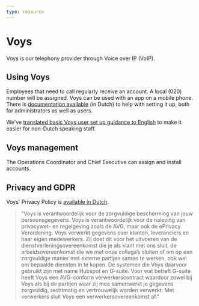 ```yaml
---
type: resource
---
```


# Voys

Voys is our telephony provider through Voice over IP (VoIP).

## Using Voys

Employees that need to call regularly receive an account. A local (020) number will be assigned. Voys can be used with an app on a mobile phone. There is [documentation available](https://www.voys.nl/hulp/toestellen/) (in Dutch) to help with setting it up, both for administrators as well as users.

We've [translated basic Voys user set up guidance to English](https://about.publiccode.net/activities/communication/managing-voip-phone-numbers.html) to make it easier for non-Dutch speaking staff.

## Voys management

The Operations Coordinator and Chief Executive can assign and install accounts.

## Privacy and GDPR

Voys' Privacy Policy is [available in Dutch](https://www.voys.nl/privacy-en-toegankelijkheid/).

> "Voys is verantwoordelijk voor de zorgvuldige bescherming van jouw persoonsgegevens. Voys is verantwoordelijk voor de naleving van privacywet- en regelgeving zoals de AVG, maar ook de ePrivacy Verordening. Voys verwerkt gegevens over klanten, leveranciers en haar eigen medewerkers. Zij doet dit voor het uitvoeren van de dienstverleningsovereenkomst die je als klant met ons sluit, de arbeidsovereenkomst die we met onze collega’s sluiten of om op een zorgvuldige manier met externe partijen samen te werken, ook wel om bepaalde diensten in te kopen. De systemen die Voys daarvoor gebruikt zijn met name Hubspot en G-suite. Voor wat betreft G-suite heeft Voys een AVG-conform verwerkerscontract waardoor zowel bij Voys als bij de partijen waar zij mee samenwerkt je gegevens zorgvuldig, rechtmatig en vertrouwelijk worden verwerkt. Met verwerkers sluit Voys een verwerkersovereenkomst af."
